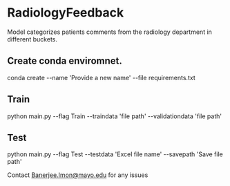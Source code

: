 # RadiologyFeedback

Model categorizes patients comments from the radiology department in different buckets. 

## Create conda enviromnet.
conda create --name 'Provide a new name' --file requirements.txt

## Train
python main.py --flag Train --traindata 'file path' --validationdata 'file path'

## Test
python main.py --flag Test --testdata 'Excel file name' --savepath 'Save file path'

Contact Banerjee.Imon@mayo.edu for any issues
